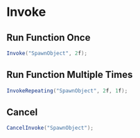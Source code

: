 # Invoke

## Run Function Once

```csharp
Invoke("SpawnObject", 2f);
```

## Run Function Multiple Times

```csharp
InvokeRepeating("SpawnObject", 2f, 1f);
```

## Cancel

```csharp
CancelInvoke("SpawnObject");
```
